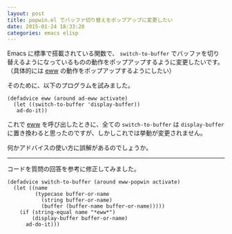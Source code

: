 ```yaml
---
layout: post
title: popwin.el でバッファ切り替えをポップアップに変更したい
date: 2015-01-24 18:33:20
categories: emacs elisp
---
```

<p>Emacs に標準で搭載されている関数で、 <code>switch-to-buffer</code> でバッファを切り替えるようになっているものの動作をポップアップするように変更したいです。（具体的には <a href="http://www.emacswiki.org/emacs/eww" rel="nofollow">eww</a> の動作をポップアップするようにしたい）</p>

<p>そのために、以下のプログラムを試みました。</p>

<pre><code>(defadvice eww (around ad-eww activate)
  (let ((switch-to-buffer 'display-buffer))
   ad-do-it))
</code></pre>

<p>これで <a href="http://www.emacswiki.org/emacs/eww" rel="nofollow">eww</a> を呼び出したときに、全ての <code>switch-to-buffer</code> は <code>display-buffer</code> に置き換わると思ったのですが、しかしこれでは挙動が変更されません。</p>

<p>何かアドバイスの使い方に誤解があるのでしょうか。</p>

<hr>

<p>コードを質問の回答を参考に修正してみました。</p>

<pre><code>(defadvice switch-to-buffer (around eww-popwin activate)
  (let ((name
         (typecase buffer-or-name
           (string buffer-or-name)
           (buffer (buffer-name buffer-or-name)))))
    (if (string-equal name "*eww*")
        (display-buffer buffer-or-name)
      ad-do-it)))
</code></pre>
